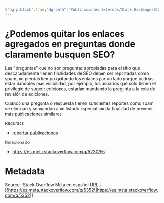 ```yaml
---
{"dg-publish":true,"dg-path":"Publicaciones Externas/Stack Exchange/Stack Overflow en español/Stack Overflow en español Meta/es.meta.stackoverflow.com-5352.md","permalink":"/publicaciones-externas/stack-exchange/stack-overflow-en-espanol/stack-overflow-en-espanol-meta/es-meta-stackoverflow-com-5352/","title":"¿Podemos quitar los enlaces agregados en preguntas donde claramente busquen SEO?","hide":true,"noteIcon":"\"0\"","created":"2024-04-03T12:49:10.764-06:00","updated":"2024-04-05T16:44:04.559-06:00"}
---
```


# ¿Podemos quitar los enlaces agregados en preguntas donde claramente busquen SEO?

Las "preguntas" que no son preguntas apropiadas para el sitio que descaradamente tienen finalidades de SEO deben ser reportadas como spam, no pierdas tiempo quitando los enlaces por un lado porque podrías estar dándoles más visibilidad, por ejemplo, los usuarios que sólo tienen el privilegio de sugerir ediciones, estarían mandando la pregunta a la cola de revisión de ediciones.

Cuando una pregunta o respuesta tienen suficientes reportes como spam se eliminan y se mandan a un listado especial con la finalidad de prevenir más publicaciones similares. 

Recursos

- [reportar publicaciones](https://es.stackoverflow.com/help/privileges/flag-posts)

Relacionado

- https://es.meta.stackoverflow.com/q/5230/65

# Metadata
Source:: Stack Overflow Meta en español
URL:: [[https://es.meta.stackoverflow.com/q/5352\|https://es.meta.stackoverflow.com/q/5352]]

